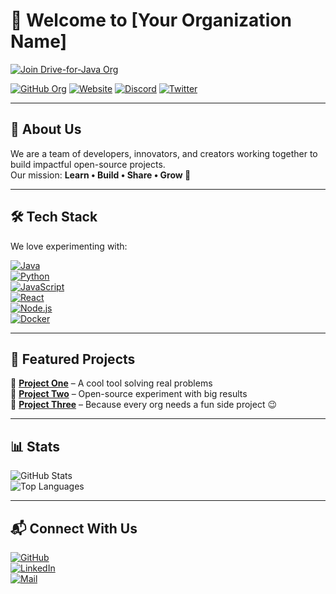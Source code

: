 # 👋 Welcome to [Your Organization Name]  
<a href="https://github.com/Drive-for-Java/Support/issues/new?assignees=&labels=invite+me+to+the+community&projects=&template=invitation.yml&title=Please+invite+me+to+the+Drive-for-Java+GitHub+Community+Organization">
  <img src="https://img.shields.io/badge/🚀_Join-Drive-for-Java_Org-6f42c1?style=for-the-badge&logo=github&logoColor=white&labelColor=24292e" 
       alt="Join Drive-for-Java Org" 
       onmouseover="this.src='https://img.shields.io/badge/🚀_Join-Drive-for-Java_Org-1DA1F2?style=for-the-badge&logo=github&logoColor=white&labelColor=24292e';" 
       onmouseout="this.src='https://img.shields.io/badge/🚀_Join-Drive-for-Java_Org-6f42c1?style=for-the-badge&logo=github&logoColor=white&labelColor=24292e';">
</a>


[![GitHub Org](https://img.shields.io/badge/GitHub-181717?style=for-the-badge&logo=github&logoColor=white)](https://github.com/your-org)
[![Website](https://img.shields.io/badge/🌐-Website-brightgreen?style=for-the-badge)](https://your-website.com)
[![Discord](https://img.shields.io/badge/Join-Discord-5865F2?style=for-the-badge&logo=discord&logoColor=white)](#)
[![Twitter](https://img.shields.io/badge/Twitter-1DA1F2?style=for-the-badge&logo=twitter&logoColor=white)](#)

---

## 🌟 About Us
We are a team of developers, innovators, and creators working together to build impactful open-source projects.  
Our mission: **Learn • Build • Share • Grow 🚀**  

---

## 🛠 Tech Stack
We love experimenting with:  

[![Java](https://img.shields.io/badge/Java-ED8B00?style=for-the-badge&logo=java&logoColor=white)]()  
[![Python](https://img.shields.io/badge/Python-3776AB?style=for-the-badge&logo=python&logoColor=white)]()  
[![JavaScript](https://img.shields.io/badge/JavaScript-F7DF1E?style=for-the-badge&logo=javascript&logoColor=black)]()  
[![React](https://img.shields.io/badge/React-61DAFB?style=for-the-badge&logo=react&logoColor=black)]()  
[![Node.js](https://img.shields.io/badge/Node.js-339933?style=for-the-badge&logo=node.js&logoColor=white)]()  
[![Docker](https://img.shields.io/badge/Docker-2496ED?style=for-the-badge&logo=docker&logoColor=white)]()  

---

## 🚀 Featured Projects
🔹 [**Project One**](https://github.com/your-org/project-one) – A cool tool solving real problems  
🔹 [**Project Two**](https://github.com/your-org/project-two) – Open-source experiment with big results  
🔹 [**Project Three**](https://github.com/your-org/project-three) – Because every org needs a fun side project 😉  

---

## 📊 Stats
![GitHub Stats](https://github-readme-stats.vercel.app/api?username=your-org&show_icons=true&theme=tokyonight)  
![Top Languages](https://github-readme-stats.vercel.app/api/top-langs/?username=your-org&layout=compact&theme=tokyonight)  

---

## 📬 Connect With Us
[![GitHub](https://img.shields.io/badge/GitHub-181717?style=for-the-badge&logo=github&logoColor=white)](https://github.com/your-org)  
[![LinkedIn](https://img.shields.io/badge/LinkedIn-0A66C2?style=for-the-badge&logo=linkedin&logoColor=white)](https://linkedin.com/company/your-org)  
[![Mail](https://img.shields.io/badge/Email-D14836?style=for-the-badge&logo=gmail&logoColor=white)](mailto:your-email@example.com)  

